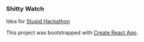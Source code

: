 ### Shitty Watch

Idea for [Stupid Hackathon](http://www.stupidhackathon.com/)

This project was bootstrapped with [Create React App](https://github.com/facebookincubator/create-react-app).
